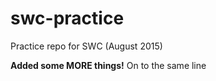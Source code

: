 # swc-practice
Practice repo for SWC (August 2015)

**Added some MORE things!**  On to the same line
